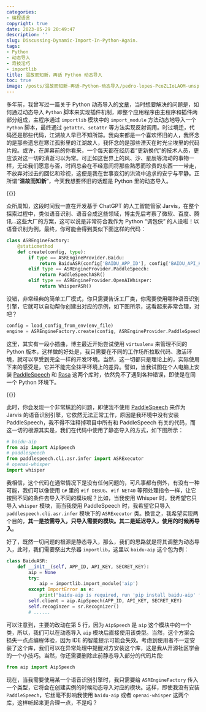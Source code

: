 ```yaml
---
categories:
- 编程语言
copyright: true
date: 2023-05-29 20:49:47
description: ''
slug: Discussing-Dynamic-Import-In-Python-Again.
tags:
- Python
- 动态导入
- 奇技淫巧
- importlib
title: 温故而知新，再话 Python 动态导入
toc: true
image: /posts/温故而知新-再话-Python-动态导入/pedro-lopes-PcoZLIoLAOM-unsplash.jpg
---
```

多年前，我曾写过一篇关于 Python 动态导入的[文章](/posts/1960676615/)，当时想要解决的问题是，如何通过动态导入 `Python` 脚本来实现插件机制，即整个应用程序由主程序和插件两部分组成，主程序通过 `importlib` 模块中的 `import_module` 方法动态地导入一个 `Python` 脚本，最终通过 `getattr`、`setattr` 等方法实现反射调用。时过境迁，代码还是那些代码，江湖故人早已不知所踪。我向来都是一个喜欢怀旧的人，我怀念的是那些遗忘在寒江孤影里的江湖故人，我怀念的是那些湮灭在时光尘埃里的代码片段。或许，在屏幕前的你看来，一个每天都在经历着“更新换代”的技术人员，更应该对这一切的消逝习以为常。可正如这世界上的风、沙、星辰等流动的事物一样，无论我们愿意与否，时间总会在不经意间将那些熟悉而珍贵的东西一一带走，不放弃对过去的回忆和珍视，这便是我在世事变幻的洪流中追求的安宁与平静。正所谓“**温故而知新**”，今天我想要怀旧的话题是 Python 里的动态导入。

{{<meting server="netease" type="song" id="34200623">}}

众所周知，这段时间我一直在开发基于 ChatGPT 的人工智能管家 Jarvis，在整个探索过程中，类似语音识别、语音合成这些领域，博主先后考察了微软、百度、腾讯...这些大厂的方案，这可以说是非常符合我作为 Python “调包侠” 的人设啦！以语音识别为例，最终，你可能会得到类似下面这样的代码：

```python
class ASREngineFactory:
    @staticmethod
    def create(config, type):
        if type == ASREngineProvider.Baidu:
            return BaiduASR(config['BAIDU_APP_ID'], config['BAIDU_API_KEY'], config['BAIDU_SECRET_KEY'])
        elif type == ASREngineProvider.PaddleSpeech:
            return PaddleSpeechASR()
        elif type == ASREngineProvider.OpenAIWhisper:
            return WhisperASR()
```

没错，非常经典的简单工厂模式，你只需要告诉工厂类，你需要使用哪种语音识别引擎，它就可以自动帮你创建出对应的示例，如下图所示，这看起来非常合理，对吧？

```python
config = load_config_from_env(env_file)
engine = ASREngineFactory.create(config, ASREngineProvider.PaddleSpeech)
```

这里，其实有一段小插曲，博主最近开始尝试使用 `virtualenv` 来管理不同的 Python 版本，这样做的好处是，我只需要在不同的工作场所拉取代码、激活环境，就可以享受到完全一样的开发环境。当然，这一切都只是理论上的，实际使用下来的感受是，它并不能完全抹平环境上的差异。譬如，当我试图在个人电脑上安装 [PaddleSpeech](https://github.com/PaddlePaddle/PaddleSpeech) 和 [Rasa](https://rasa.com/docs/rasa/) 这两个库时，依然免不了遇到各种错误，即使是在同一个 Python 环境下。

{{<douban type="book" id="10439392">}}

此时，你会发现一个非常尴尬的问题，即使我不使用 [PaddleSpeech](https://github.com/PaddlePaddle/PaddleSpeech) 来作为 Jarvis 的语音识别引擎，它依然无法正常工作，原因是我环境中没有安装 PaddleSpeech，我不得不注释掉项目中所有和 PaddleSpeech 有关的代码，而这一切的根源其实是，我们在代码中使用了静态导入的方式，如下图所示：

```python
# baidu-aip
from aip import AipSpeech
# paddlespeech
from paddlespeech.cli.asr.infer import ASRExecutor
# openai-whisper
import whisper
```
我相信，这个代码在通常情况下是没有任何问题的，可凡事都有例外，有没有一种可能，我们可以像使用 `C#` 里的 `#if DEBUG`、`#if NET40` 等预处理指令一样，让它按照不同的条件去导入不同的模块呢？比如，当我使用 Whisper 时，我希望它只导入 `whisper` 模块，而当我使用 PaddleSpeech 时，我希望它只导入 `paddlespeech.cli.asr.infer` 模块下的 `ASRExecutor` 类。换言之，我希望实现两个目的，**其一是按需导入，只导入需要的模块。其二是延迟导入，使用的时候再导入**。



好了，既然一切问题的根源是静态导入，那么，我们的思路就是将其调整为动态导入，此时，我们需要祭出大杀器 `importlib`，这里以 `baidu-aip` 这个包为例：

```python
class BaiduASR:
    def __init__(self, APP_ID, API_KEY, SECRET_KEY):
        aip = None
        try:
            aip = importlib.import_module('aip')
        except ImportError as e:
            print("baidu-aip is required, run 'pip install baidu-aip' first")
        self.client = aip.AipSpeech(APP_ID, API_KEY, SECRET_KEY)
        self.recoginzer = sr.Recognizer()
        # ......
```

可以注意到，主要的改动在第 5 行，因为 `AipSpeech` 是 `aip` 这个模块中的一个类，所以，我们可以在动态导入 `aip` 模块后直接使用该类型。当然，这个方案会损失一点点编程体验，因为 IDE 的智能提示可能会失效。考虑到使用者不一定安装了这个库，我们可以在异常处理中提醒对方安装这个库，这是我从开源社区学会的一个小技巧。当然，你还需要删除此前静态导入部分的代码片段:

```python
from aip import AipSpeech
```

现在，当我需要使用某一个语音识别引擎时，我只需要给 `ASREngineFactory` 传入一个类型，它将会在创建实例的时候动态导入对应的模块。这样，即使我没有安装 `PaddleSpeech`，它丝毫不影响我使用 `baidu-aip` 或者 `openai-whisper` 这两个库，这样听起来更合理一点，不是吗？
